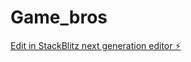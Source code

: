 # Game_bros

[Edit in StackBlitz next generation editor ⚡️](https://stackblitz.com/~/github.com/Andrez18/Game_bros)